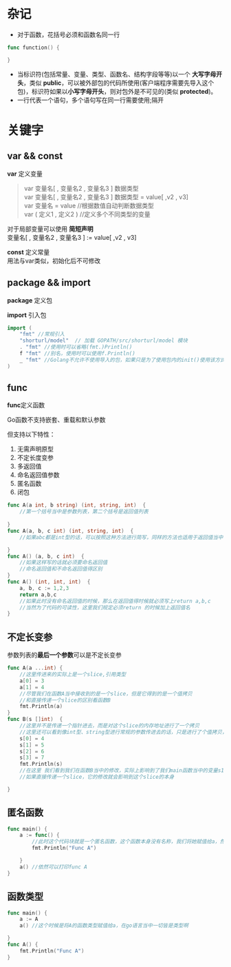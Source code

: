 # 杂记
- 对于函数，花括号必须和函数名同一行

```go
func function() {

}
```
- 当标识符(包括常量、变量、类型、函数名、结构字段等等)以一个 **大写字母开头**，类似 **public**，可以被外部包的代码所使用(客户端程序需要先导入这个包)，标识符如果以**小写字母开头**，则对包外是不可见的(类似 **protected**)。
- 一行代表一个语句，多个语句写在同一行需要使用;隔开

# 关键字

## var && const
**var** 定义变量
> var 变量名[ , 变量名2 , 变量名3 ] 数据类型
<br>var 变量名[ , 变量名2 , 变量名3 ] 数据类型 = value[ ,v2 , v3]
<br>var 变量名 = value  //根据数值自动判断数据类型
<br>var ( 定义1 , 定义2 )  //定义多个不同类型的变量

对于局部变量可以使用 **简短声明**
<br> 变量名[ , 变量名2 , 变量名3 ] := value[ ,v2 , v3]

**const** 定义常量 
<br> 用法与var类似，初始化后不可修改

## package && import

**package** 定义包

**import** 引入包
```go
import (
    "fmt" //常规引入
    "shorturl/model"  // 加载 GOPATH/src/shorturl/model 模块
    . "fmt" //使用时可以省略(fmt.)Println()
    f "fmt" //别名，使用时可以使用f.Println()
    _ "fmt" //Golang不允许不使用导入的包，如果只是为了使用包内的init()使用该方式
)
```
## func
**func**定义函数

Go函数不支持嵌套、重载和默认参数

但支持以下特性：

1. 无需声明原型
2. 不定长度变参
3. 多返回值
4. 命名返回值参数
5. 匿名函数
6. 闭包


```go
func A(a int, b string) (int, string, int)  { 
    //第一个括号当中是参数列表，第二个括号是返回值列表
    
}
func A(a, b, c int) (int, string, int)  {
    //如果abc都是int型的话，可以按照这种方法进行简写，同样的方法也适用于返回值当中

}
func A() (a, b, c int)  { 
    //如果这样写的话就必须要命名返回值
    //命名返回值和不命名返回值得区别
}
func A() (int, int, int)  { 
    a, b, c := 1,2,3
    return a,b,c
    //如果此时没有命名返回值的时候，那么在返回值得时候就必须写上return a,b,c
    //当然为了代码的可读性，这里我们规定必须return 的时候加上返回值名
}
```
## 不定长变参
参数列表的**最后一个参数**可以是不定长变参
```go
func A(a ...int) {
    //这里传进来的实际上是一个slice,引用类型
    a[0] = 3
    a[1] = 4
    //尽管我们在函数A当中接收到的是一个slice，但是它得到的是一个值拷贝
    //和直接传递一个slice的区别看函数B
    fmt.Println(a)
}
func B(s []int)  {
    //这里并不是传递一个指针进去，而是对这个slice的内存地址进行了一个拷贝
    //这里还可以看到像int型、string型进行常规的参数传进去的话，只是进行了个值拷贝，slice传进去虽然也是拷贝，但是它是内存地址的拷贝
    s[0] = 4
    s[1] = 5
    s[2] = 6
    s[3] = 7
    fmt.Println(s)
    //在这里 我们看到我们在函数B当中的修改，实际上影响到了我们main函数当中的变量s1
    //如果直接传递一个slice，它的修改就会影响到这个slice的本身

}
```
## 匿名函数
```go
func main() {
    a := func() {
        //此时这个代码块就是一个匿名函数，这个函数本身没有名称，我们将她赋值给a，然后调用
        fmt.Println("Func A")

    }
    a() //依然可以打印func A
}
```
## 函数类型
```go
func main() {
    a := A
    a() //这个时候是将A的函数类型赋值给a，在go语言当中一切皆是类型啊

}
func A() {
    fmt.Println("Func A")
}
```
## 